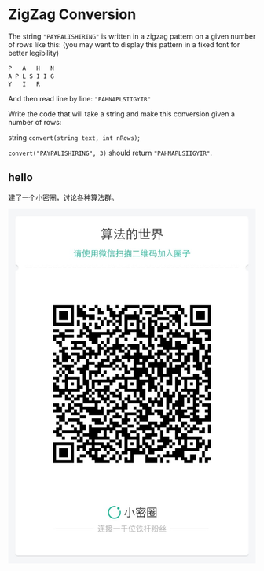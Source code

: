 # ZigZag Conversion 

The string `"PAYPALISHIRING"` is written in a zigzag pattern on a given number of rows like this: (you may want to display this pattern in a fixed font for better legibility)  

```
P   A   H   N
A P L S I I G
Y   I   R
```

And then read line by line: `"PAHNAPLSIIGYIR"`  

Write the code that will take a string and make this conversion given a number of rows:  

string `convert(string text, int nRows)`;  

`convert("PAYPALISHIRING", 3)` should return `"PAHNAPLSIIGYIR"`.  



## hello

建了一个小密圈，讨论各种算法群。  

![小密圈](../../suanfa_xiaomiquan.jpg)

